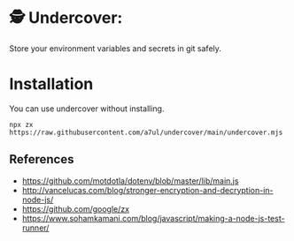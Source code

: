 # 🕵️ Undercover:

Store your environment variables and secrets in git safely.

# Installation

You can use undercover without installing.

```
npx zx https://raw.githubusercontent.com/a7ul/undercover/main/undercover.mjs
```

## References

- https://github.com/motdotla/dotenv/blob/master/lib/main.js
- http://vancelucas.com/blog/stronger-encryption-and-decryption-in-node-js/
- https://github.com/google/zx
- https://www.sohamkamani.com/blog/javascript/making-a-node-js-test-runner/
